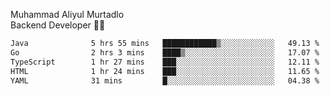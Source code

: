 Muhammad Aliyul Murtadlo
<br>
Backend Developer 👨‍💻
<br>
<!--START_SECTION:waka-->

```txt
Java              5 hrs 55 mins   ████████████▒░░░░░░░░░░░░   49.13 %
Go                2 hrs 3 mins    ████▒░░░░░░░░░░░░░░░░░░░░   17.07 %
TypeScript        1 hr 27 mins    ███░░░░░░░░░░░░░░░░░░░░░░   12.11 %
HTML              1 hr 24 mins    ███░░░░░░░░░░░░░░░░░░░░░░   11.65 %
YAML              31 mins         █░░░░░░░░░░░░░░░░░░░░░░░░   04.38 %
```

<!--END_SECTION:waka-->
